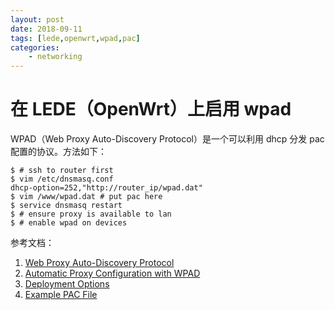 ```yaml
---
layout: post
date: 2018-09-11
tags: [lede,openwrt,wpad,pac]
categories:
    - networking
---
```


# 在 LEDE（OpenWrt）上启用 wpad 

WPAD（Web Proxy Auto-Discovery Protocol）是一个可以利用 dhcp 分发 pac 配置的协议。方法如下：

```shell
$ # ssh to router first
$ vim /etc/dnsmasq.conf
dhcp-option=252,"http://router_ip/wpad.dat"
$ vim /www/wpad.dat # put pac here
$ service dnsmasq restart
$ # ensure proxy is available to lan
$ # enable wpad on devices
```

参考文档：

1. [Web Proxy Auto-Discovery Protocol](https://en.wikipedia.org/wiki/Web_Proxy_Auto-Discovery_Protocol)
2. [Automatic Proxy Configuration with WPAD](https://www.davidpashley.com/articles/automatic-proxy-configuration-with-wpad/)
3. [Deployment Options](https://findproxyforurl.com/deployment-options/)
4. [Example PAC File](http://findproxyforurl.com/example-pac-file/)
